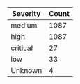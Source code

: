 | Severity | Count |
|----------|-------|
| medium | 1087 |
| high | 1087 |
| critical | 27 |
| low | 33 |
| Unknown | 4 |
